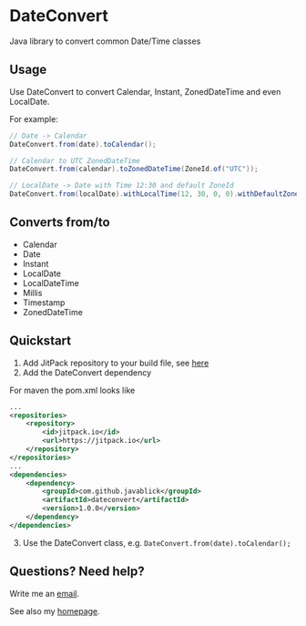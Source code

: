# DateConvert

Java library to convert common Date/Time classes

## Usage

Use DateConvert to convert Calendar, Instant, ZonedDateTime and even LocalDate.

For example:
```java
// Date -> Calendar
DateConvert.from(date).toCalendar();

// Calendar to UTC ZonedDateTime
DateConvert.from(calendar).toZonedDateTime(ZoneId.of("UTC"));

// LocalDate -> Date with Time 12:30 and default ZoneId
DateConvert.from(localDate).withLocalTime(12, 30, 0, 0).withDefaultZoneId().toDate();
```

## Converts from/to
- Calendar
- Date
- Instant
- LocalDate
- LocalDateTime
- Millis
- Timestamp
- ZonedDateTime

## Quickstart

1. Add JitPack repository to your build file, see [here](https://jitpack.io/)
2. Add the DateConvert dependency

For maven the pom.xml looks like
```xml
...
<repositories>
	<repository>
		<id>jitpack.io</id>
		<url>https://jitpack.io</url>
	</repository>
</repositories>
...
<dependencies>
	<dependency>
		<groupId>com.github.javablick</groupId>
		<artifactId>dateconvert</artifactId>
		<version>1.0.0</version>
	</dependency>
</dependencies>

```
3. Use the DateConvert class, e.g. `DateConvert.from(date).toCalendar();` 

## Questions? Need help?
Write me an [email](mailto:michael.kosin@java-blick.com?Subject=DateConvert).

See also my [homepage](https://www.java-blick.com).


